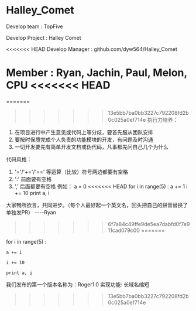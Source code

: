 Halley_Comet
============

Develop team : TopFive

Develop Project : Halley Comet

<<<<<<< HEAD
Develop Manager : github.com/dyw564/Halley_Comet


Member : Ryan, Jachin, Paul, Melon, CPU
<<<<<<< HEAD
=======
=======


>>>>>>> 13e5bb7ba0bb3227c792208fd2b0c025a0ef714e
执行力培养：
  1. 在项目进行中产生意见或代码上等分歧，要首先服从团队安排
  2. 要按时保质完成个人负责的功能模块的开发，有问题及时沟通
  3. 一切开发要先有简单开发文档或伪代码，凡事都先问自己几个为什么

代码风格：
  1. '='/'+='/'==' 等运算（比较）符号两边都要有空格
  2. ':' 前面要有空格
  3. ',' 后面都要有空格
  例如：
a = 0
<<<<<<< HEAD
for i in range(5) :
    a += 1
    i += 10
    print a, i

大家畅所欲言，共同进步。（每个人最好起一个英文名，回头把自己的拼音替换了单独发PR）    ----Ryan



>>>>>>> 6f7a84c49ffe9de5ea7dabfd0f7e911cad079c00
=======

for i in range(5) :

    a += 1
    
    i += 10
    
    print a, i
   

我们发布的第一个版本名称为：Roger1.0
实现功能:
    长域名缩短
>>>>>>> 13e5bb7ba0bb3227c792208fd2b0c025a0ef714e
